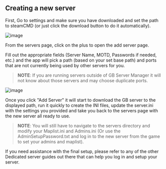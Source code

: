 ## Creating a new server ##

First, Go to settings and make sure you have downloaded and set the path to steamCMD (or just click the download button to do it automatically).

![image](https://user-images.githubusercontent.com/12722354/188250027-2b22f3d1-0f1e-4eb5-8c7b-783eea4c8606.png)

From the servers page, click on the plus to open the add server page.

Fill out the appropriate fields (Server Name, MOTD, Passwords if needed, etc.) and the app will pick a path (based on your set base path) and ports that are not currently being used by other servers for you.

> **NOTE**: If you are running servers outside of GB Server Manager it will not know about those servers and may choose duplicate ports.

![image](https://user-images.githubusercontent.com/12722354/188250194-0db13d80-c5ad-4f7d-a165-204052e50132.png)

Once you click "Add Server" it will start to download the GB server to the displayed path, run it quickly to create the INI files, update the server.ini with the settings you provided and take you back to the servers page with the new server all ready to use.

> **NOTE**: You will still have to navigate to the servers directory and modify your Maplist.ini and Admins.ini (Or use the AdminSetupPassword.txt and log in to the new server from the game to set your admins and maplist).

If you need assistance with the final setup, please refer to any of the other Dedicated server guides out there that can help you log in and setup your server.
